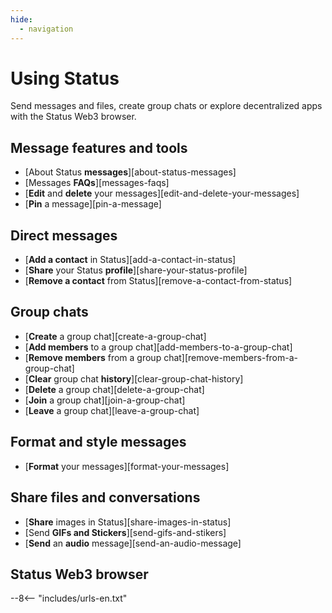 ```yaml
---
hide:
  - navigation
---
```


# Using Status

Send messages and files, create group chats or explore decentralized apps with the Status Web3 browser.

## Message features and tools

- [About Status **messages**][about-status-messages]
- [Messages **FAQs**][messages-faqs]
- [**Edit** and **delete** your messages][edit-and-delete-your-messages]
- [**Pin** a message][pin-a-message]

## Direct messages

- [**Add a contact** in Status][add-a-contact-in-status]
- [**Share** your Status **profile**][share-your-status-profile]
- [**Remove a contact** from Status][remove-a-contact-from-status]

## Group chats

- [**Create** a group chat][create-a-group-chat]
- [**Add members** to a group chat][add-members-to-a-group-chat]
- [**Remove members** from a group chat][remove-members-from-a-group-chat]
- [**Clear** group chat **history**][clear-group-chat-history]
- [**Delete** a group chat][delete-a-group-chat]
- [**Join** a group chat][join-a-group-chat]
- [**Leave** a group chat][leave-a-group-chat]

## Format and style messages

- [**Format** your messages][format-your-messages]

## Share files and conversations

- [**Share** images in Status][share-images-in-status]
- [Send **GIFs and Stickers**][send-gifs-and-stikers]
- [**Send** an **audio** message][send-an-audio-message]

## Status Web3 browser

--8<-- "includes/urls-en.txt"
